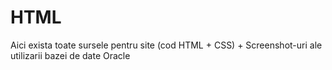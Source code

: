 # HTML
Aici exista toate sursele pentru site (cod HTML + CSS) + Screenshot-uri ale utilizarii bazei de date Oracle
